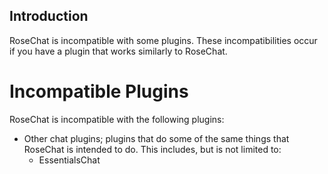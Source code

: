 ## Introduction
RoseChat is incompatible with some plugins. These incompatibilities occur if you have a plugin that works similarly to RoseChat.

# Incompatible Plugins
RoseChat is incompatible with the following plugins:

* Other chat plugins; plugins that do some of the same things that RoseChat is intended to do. This includes, but is not limited to:
    * EssentialsChat